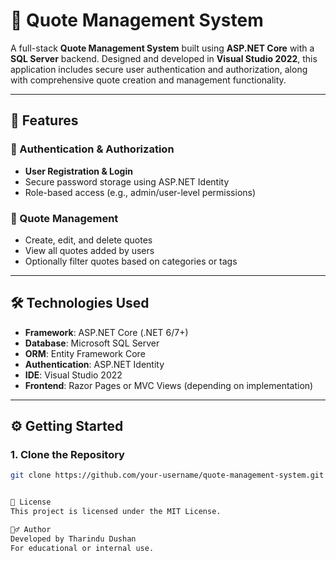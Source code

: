 # 📝 Quote Management System

A full-stack **Quote Management System** built using **ASP.NET Core** with a **SQL Server** backend. Designed and developed in **Visual Studio 2022**, this application includes secure user authentication and authorization, along with comprehensive quote creation and management functionality.

---

## 🚀 Features

### 🔐 Authentication & Authorization
- **User Registration & Login**
- Secure password storage using ASP.NET Identity
- Role-based access (e.g., admin/user-level permissions)

### 📝 Quote Management
- Create, edit, and delete quotes
- View all quotes added by users
- Optionally filter quotes based on categories or tags

---

## 🛠️ Technologies Used

- **Framework**: ASP.NET Core (.NET 6/7+)
- **Database**: Microsoft SQL Server
- **ORM**: Entity Framework Core
- **Authentication**: ASP.NET Identity
- **IDE**: Visual Studio 2022
- **Frontend**: Razor Pages or MVC Views (depending on implementation)

---

## ⚙️ Getting Started

### 1. Clone the Repository
```bash
git clone https://github.com/your-username/quote-management-system.git


🧾 License
This project is licensed under the MIT License.

🙋‍♂️ Author
Developed by Tharindu Dushan
For educational or internal use.
